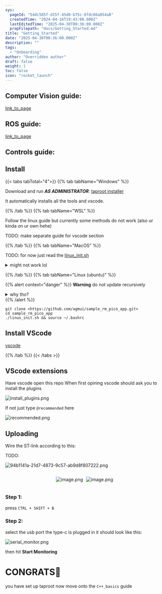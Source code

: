 ```yaml
---
sys:
  pageId: "54dc585f-d15f-45d0-b75c-8fdc66a854a8"
  createdTime: "2024-04-16T19:43:00.000Z"
  lastEditedTime: "2025-04-30T00:36:00.000Z"
  propFilepath: "docs/Getting_Started.md"
title: "Getting_Started"
date: "2025-04-30T00:36:00.000Z"
description: ""
tags:
  - "Onboarding"
author: "Overridden author"
draft: false
weight: 1
toc: false
icon: "rocket_launch"
---
```


## Computer Vision guide:

[link_to_page](86d45bc0-388b-4d26-8848-44f255f73d0e)

## ROS guide:

[link_to_page](3c76c1de-ec8f-46d6-8b0a-294005edc2d5)

## Controls guide:

## Install

{{< tabs tabTotal="4">}}
{{% tab tabName="Windows" %}}

Download and run _**AS ADMINISTRATOR**_: [taproot installer](https://github.com/Thornbots/TeachingFreshies/releases/tag/1.0)

It automatically installs all the tools and vscode.

{{% /tab %}}
{{% tab tabName="WSL" %}}

Follow the linux guide but currently some methods do not work (also ur kinda on ur own hehe)

TODO: make separate guide for vscode section

{{% /tab %}}
{{% tab tabName="MacOS" %}}

TODO: for now just read the [linux_init.sh](https://github.com/agmui/sample_rm_pico_app/blob/main/linux_init.sh)

<details>
<summary>might not work lol</summary>

`brew install libusb pkg-config`

Next install: [vscode](https://code.visualstudio.com/Download)

</details>

{{% /tab %}}
{{% tab tabName="Linux (ubuntu)" %}}

{{% alert context="danger" %}}
**Warning** do not update recursively
<details>
<summary>why tho?</summary>
There are some submodules that may go on for a while (like tinyusb) and I highly
recommend you don't need to get them.
If you want to see what submodules I update just look in `linux_init.sh`
</details>
{{% /alert %}}

```shell
git clone <https://github.com/agmui/sample_rm_pico_app.git>
cd sample_rm_pico_app
./linux_init.sh && source ~/.bashrc
```

## Install VScode

[vscode](https://code.visualstudio.com/Download)

{{% /tab %}}
{{< /tabs >}}

## VScode extensions

Have vscode open this repo
When first opining vscode should ask you to install the plugins

![install_plugins.png](https://prod-files-secure.s3.us-west-2.amazonaws.com/d518164a-d88e-44d1-a4ee-3adb3bd8bce0/89bd30f0-1825-4e77-867b-0a41ce370880/install_plugins.png?X-Amz-Algorithm=AWS4-HMAC-SHA256&X-Amz-Content-Sha256=UNSIGNED-PAYLOAD&X-Amz-Credential=ASIAZI2LB466VGE5RLOG%2F20250725%2Fus-west-2%2Fs3%2Faws4_request&X-Amz-Date=20250725T071344Z&X-Amz-Expires=3600&X-Amz-Security-Token=IQoJb3JpZ2luX2VjEBYaCXVzLXdlc3QtMiJGMEQCIDx9VE2utikLVuZOta468RHQV0QhoG3yXdKZWt08zOcxAiBl3AJFciIQDRfGbe3g%2Fz1p4ZyB9yTxdlxyXKHrNg6flSr%2FAwg%2FEAAaDDYzNzQyMzE4MzgwNSIMgxCetf6bP%2FkHyCbSKtwDHVvnULXMIDjHSIBV0s5jTLuohI7jgJuVuQIA4fF8fHAYxAbn%2BFuwYffG4IZJ2hV%2FrB3%2BEndYhBm4T9le5JnI42o9KkaPOiqEkubIYf4MHL%2BsnnCh%2Br7K7mU1X9uMxpfPHhUYSeSohQKGHzFap4sngjuGCDmuXhUBC536lI%2FWztTHr9SfYVZkk8pQyQ1qxjm%2BberADF25OzOKFZ1WMAsjBPj%2BgwzR9CNEk2XUkwVSJREyOXikHOk88ZcuQdFOlB8FqtTEgoimlJsQt2sbPREA1kg5wXurRILbmSIdH3U4BUsZ1KMcw402408XhYFfuF9Wh28OOWBH4z1pMSUyeZtM4rqnvEdiE%2BOgRtIkOZ%2FnOUXnmFXCm69jiGO2yDy4k9fuZD9j%2BhWeek9Q0LydiWD7tGUFb3uibub5LcplrpJ5fFuHDVpNt17DMLkTsZLgnj%2Fit7AvQ15We%2FnUyAA2RNkLemWxjSHcCAvVaGLWK9zBqeehXwkc8kTwNvDDpD%2BBIcMUr1eCU2rZ7FxpHSLgJ64Tg5T%2F3xdE38p9%2FC8%2FNsZ88IXvID4oTZ695ZZQxB7L6QnFY2RUOwyBi5Ta2NbotDpndnzq1mO2m3D8QY0sEAbg2wMtXxPZDuobrk9LxWwwmMKMxAY6pgEwXnlV6RPjeB1kYiJGoabHsAmS9nwl6H202tT2JbtVdbZByJjeA1q29SwbIjzfo%2FYpenMF%2BxpGDkpafAPm8QN%2BoWp%2F5Eh5gZdRo1dkZlS4Zq1Gv8MlApeoEX1ShVxOJBtpHfwl5kdgmYD6ncO4Vk0LK69EQcSEr7qGTZGmHG55GrI%2BXESSDj1IjKtE8DJuMzrYRvSdejPz5Soi%2B%2FI0NLVU%2B18Uglx8&X-Amz-Signature=c940ebae170ce9192215cede65bd606463b11bf6ecd37fa39574e546a9a2d9cf&X-Amz-SignedHeaders=host&x-amz-checksum-mode=ENABLED&x-id=GetObject)

If not just type `@recommended` here  

![recommended.png](https://prod-files-secure.s3.us-west-2.amazonaws.com/d518164a-d88e-44d1-a4ee-3adb3bd8bce0/61e661e9-5d85-4dfc-be0d-8d2097a5e793/recommended.png?X-Amz-Algorithm=AWS4-HMAC-SHA256&X-Amz-Content-Sha256=UNSIGNED-PAYLOAD&X-Amz-Credential=ASIAZI2LB466VGE5RLOG%2F20250725%2Fus-west-2%2Fs3%2Faws4_request&X-Amz-Date=20250725T071344Z&X-Amz-Expires=3600&X-Amz-Security-Token=IQoJb3JpZ2luX2VjEBYaCXVzLXdlc3QtMiJGMEQCIDx9VE2utikLVuZOta468RHQV0QhoG3yXdKZWt08zOcxAiBl3AJFciIQDRfGbe3g%2Fz1p4ZyB9yTxdlxyXKHrNg6flSr%2FAwg%2FEAAaDDYzNzQyMzE4MzgwNSIMgxCetf6bP%2FkHyCbSKtwDHVvnULXMIDjHSIBV0s5jTLuohI7jgJuVuQIA4fF8fHAYxAbn%2BFuwYffG4IZJ2hV%2FrB3%2BEndYhBm4T9le5JnI42o9KkaPOiqEkubIYf4MHL%2BsnnCh%2Br7K7mU1X9uMxpfPHhUYSeSohQKGHzFap4sngjuGCDmuXhUBC536lI%2FWztTHr9SfYVZkk8pQyQ1qxjm%2BberADF25OzOKFZ1WMAsjBPj%2BgwzR9CNEk2XUkwVSJREyOXikHOk88ZcuQdFOlB8FqtTEgoimlJsQt2sbPREA1kg5wXurRILbmSIdH3U4BUsZ1KMcw402408XhYFfuF9Wh28OOWBH4z1pMSUyeZtM4rqnvEdiE%2BOgRtIkOZ%2FnOUXnmFXCm69jiGO2yDy4k9fuZD9j%2BhWeek9Q0LydiWD7tGUFb3uibub5LcplrpJ5fFuHDVpNt17DMLkTsZLgnj%2Fit7AvQ15We%2FnUyAA2RNkLemWxjSHcCAvVaGLWK9zBqeehXwkc8kTwNvDDpD%2BBIcMUr1eCU2rZ7FxpHSLgJ64Tg5T%2F3xdE38p9%2FC8%2FNsZ88IXvID4oTZ695ZZQxB7L6QnFY2RUOwyBi5Ta2NbotDpndnzq1mO2m3D8QY0sEAbg2wMtXxPZDuobrk9LxWwwmMKMxAY6pgEwXnlV6RPjeB1kYiJGoabHsAmS9nwl6H202tT2JbtVdbZByJjeA1q29SwbIjzfo%2FYpenMF%2BxpGDkpafAPm8QN%2BoWp%2F5Eh5gZdRo1dkZlS4Zq1Gv8MlApeoEX1ShVxOJBtpHfwl5kdgmYD6ncO4Vk0LK69EQcSEr7qGTZGmHG55GrI%2BXESSDj1IjKtE8DJuMzrYRvSdejPz5Soi%2B%2FI0NLVU%2B18Uglx8&X-Amz-Signature=c674ca9edd3c8d36bdca8631bc5791ce6945f84cb539600ec38a615a3c0e36fe&X-Amz-SignedHeaders=host&x-amz-checksum-mode=ENABLED&x-id=GetObject)

## Uploading

Wire the ST-link according to this:

TODO:

![94b1141a-21d7-4873-9c57-ab9d8f807222.png](https://prod-files-secure.s3.us-west-2.amazonaws.com/d518164a-d88e-44d1-a4ee-3adb3bd8bce0/e5fad17d-ab82-4300-9f4c-505ab4b1202c/94b1141a-21d7-4873-9c57-ab9d8f807222.png?X-Amz-Algorithm=AWS4-HMAC-SHA256&X-Amz-Content-Sha256=UNSIGNED-PAYLOAD&X-Amz-Credential=ASIAZI2LB466VGE5RLOG%2F20250725%2Fus-west-2%2Fs3%2Faws4_request&X-Amz-Date=20250725T071344Z&X-Amz-Expires=3600&X-Amz-Security-Token=IQoJb3JpZ2luX2VjEBYaCXVzLXdlc3QtMiJGMEQCIDx9VE2utikLVuZOta468RHQV0QhoG3yXdKZWt08zOcxAiBl3AJFciIQDRfGbe3g%2Fz1p4ZyB9yTxdlxyXKHrNg6flSr%2FAwg%2FEAAaDDYzNzQyMzE4MzgwNSIMgxCetf6bP%2FkHyCbSKtwDHVvnULXMIDjHSIBV0s5jTLuohI7jgJuVuQIA4fF8fHAYxAbn%2BFuwYffG4IZJ2hV%2FrB3%2BEndYhBm4T9le5JnI42o9KkaPOiqEkubIYf4MHL%2BsnnCh%2Br7K7mU1X9uMxpfPHhUYSeSohQKGHzFap4sngjuGCDmuXhUBC536lI%2FWztTHr9SfYVZkk8pQyQ1qxjm%2BberADF25OzOKFZ1WMAsjBPj%2BgwzR9CNEk2XUkwVSJREyOXikHOk88ZcuQdFOlB8FqtTEgoimlJsQt2sbPREA1kg5wXurRILbmSIdH3U4BUsZ1KMcw402408XhYFfuF9Wh28OOWBH4z1pMSUyeZtM4rqnvEdiE%2BOgRtIkOZ%2FnOUXnmFXCm69jiGO2yDy4k9fuZD9j%2BhWeek9Q0LydiWD7tGUFb3uibub5LcplrpJ5fFuHDVpNt17DMLkTsZLgnj%2Fit7AvQ15We%2FnUyAA2RNkLemWxjSHcCAvVaGLWK9zBqeehXwkc8kTwNvDDpD%2BBIcMUr1eCU2rZ7FxpHSLgJ64Tg5T%2F3xdE38p9%2FC8%2FNsZ88IXvID4oTZ695ZZQxB7L6QnFY2RUOwyBi5Ta2NbotDpndnzq1mO2m3D8QY0sEAbg2wMtXxPZDuobrk9LxWwwmMKMxAY6pgEwXnlV6RPjeB1kYiJGoabHsAmS9nwl6H202tT2JbtVdbZByJjeA1q29SwbIjzfo%2FYpenMF%2BxpGDkpafAPm8QN%2BoWp%2F5Eh5gZdRo1dkZlS4Zq1Gv8MlApeoEX1ShVxOJBtpHfwl5kdgmYD6ncO4Vk0LK69EQcSEr7qGTZGmHG55GrI%2BXESSDj1IjKtE8DJuMzrYRvSdejPz5Soi%2B%2FI0NLVU%2B18Uglx8&X-Amz-Signature=f6ed0f67ee657ac36bc2904b6380f61569400fe7a1ebd8ff110fc56fa1089469&X-Amz-SignedHeaders=host&x-amz-checksum-mode=ENABLED&x-id=GetObject)

<div style="display: flex;flex-direction: row; column-gap:10px; max-width: 630px;justify-content: center;">
<div>

![image.png](https://prod-files-secure.s3.us-west-2.amazonaws.com/d518164a-d88e-44d1-a4ee-3adb3bd8bce0/210ecb78-1116-4d7b-b9b7-2292f66fa2c2/image.png?X-Amz-Algorithm=AWS4-HMAC-SHA256&X-Amz-Content-Sha256=UNSIGNED-PAYLOAD&X-Amz-Credential=ASIAZI2LB466RQKXXE2Z%2F20250725%2Fus-west-2%2Fs3%2Faws4_request&X-Amz-Date=20250725T071348Z&X-Amz-Expires=3600&X-Amz-Security-Token=IQoJb3JpZ2luX2VjEBYaCXVzLXdlc3QtMiJIMEYCIQC8oouy48Iah%2FlHI1tLlp0keF8MvVpSNNmevmivX9Ol1QIhAJZgCRow78zKGrUc1M6yQ%2B7FQNXYAhvpqZiL0IoSwnChKv8DCD8QABoMNjM3NDIzMTgzODA1IgwOcyMXmC%2FJPeS%2BDcIq3ANC3E3r8NEz8FXe%2BWDDikWWv%2FuO8bNJ7lGJk0nKDZiB2%2B9zqTNAsMDfQEgTIeY7X4PihhIzUSiivqSJXMl6nr1EKgnGsrNdkjgaFNtzGMQo6Mtvtp%2B8Oi2od0ssu8OXrjXLFrulYPR71girxvpu5rd5TybprbDXffp32CcEopB1kTCHiw5lFOB3Kyv1sKidbGbrhPbtv02%2BIum6KbTFRoIQBdlDxfGzV%2FY87LxjZ59P2EVmrQl8EiTRILLV3avGEIcj9WnL0zbMynRY3%2BHBzLKvbWmfEXgU1%2F8gVs%2Fet92hm45DA2CcWMht3jUF9Xo%2FDuxXcvhc%2BUwZ9fbQEr%2Bi9r9nA0oogu0ALcmWivmYWS9V47dVWToOyZ%2BU1zqZVoiRBASO%2F9NTjiR5FCH7zDCh08yymRXbVTHwP47z%2Bkd1u2jYESCcOGXX1cBrlnaq8JDa5Me4Ptw8QgVOV8Wp%2Bu3kD48uDoHhGDgQ40oKxqdGeMGsNhQmmFwWfo1EJypbAJI4ETFF%2FNX1Imz140F6SUlr1fTUyn7XRjHD%2BsQ4uc8XdnlsEvnXHt3oPMVHOOWdnjr8aPHecy3tcYXbdmjL%2FDMM0cI9XEP6s%2BKRjyc674fUC66H3WFyhQG7E0y0aqJ0ljDRwYzEBjqkAak5ZmhWnFKpoCbky%2FrS1Sju%2F6bD7qUPhwbQpA%2FTz0b%2BIZV95j5d4J%2FBEWMmPZ6K%2B2jloyK98kLA5qdkYWZsVbLbYUc68GN7oTu6MY121bEyBCiBXCgGGRcS2s8Ubqsf1w9T9QyMumN6zPmRwUmF%2Br22n%2B1vdTwT0cToBwWYWn0oP0b1WWdGgmNQg7jj27NzoiNN4GdKetg0iozKFjpttilmPKzg&X-Amz-Signature=ce53e9e1d124f43087c82f1a14d420f05c37fd35ec0884656b44a52b24b89492&X-Amz-SignedHeaders=host&x-amz-checksum-mode=ENABLED&x-id=GetObject)

</div>
<div>

![image.png](https://prod-files-secure.s3.us-west-2.amazonaws.com/d518164a-d88e-44d1-a4ee-3adb3bd8bce0/33a0fd0f-8ca6-4a86-8e09-26e95ded1fff/image.png?X-Amz-Algorithm=AWS4-HMAC-SHA256&X-Amz-Content-Sha256=UNSIGNED-PAYLOAD&X-Amz-Credential=ASIAZI2LB466Z7GSHLGX%2F20250725%2Fus-west-2%2Fs3%2Faws4_request&X-Amz-Date=20250725T071348Z&X-Amz-Expires=3600&X-Amz-Security-Token=IQoJb3JpZ2luX2VjEBYaCXVzLXdlc3QtMiJHMEUCIQDDg6RnNHAEXnGFiVXA2C4w3aTQR5uW2uEnNZbtM9dOZgIgI14oPWJMk18G9LeTyPjliiNEDy6on4UP6uUmyS6TiKMq%2FwMIPxAAGgw2Mzc0MjMxODM4MDUiDGY3Rj8hTKNopR8BEircA0fr9O%2B%2FKW%2FTMwdz2AhuQ8cLNTCBDPS5jpNaUjXcs4j%2Fe7cSN%2B8U1v0nSUljJL%2FOutEjhusp%2FJ%2BygWn9Mix7ejhbXmGP4EzTJH5hhGMPj6CI9pO9Kv%2FTpPIvgHF2zfZpD8INdvo4LoS9AqKJaOt4gLI8cMhfkxlhoN2SdFhgV9ICAzVsqsiKM4lcLE5FjgShA0EmOPuaf3fu3cR0bVo5cAxL79eXrF6xu%2BUIkOPAHw%2FfB7btOpHfCL5khMv6%2BcYewdCKyMNz3oEs7w71cdNhjub3NnP6w%2FDHO%2BhNeqwmrA6Bv%2BQBWJopbn%2F%2FzJX8itDZAx9QK1hgQtmLQjocACT4YY7GXYc%2BXZBYvSo%2BFjQNCwTZlId%2Bi%2F6TR%2F0gE1Iyn2sqqQODcY3QAc%2FVDqtFnDhIQuafIMwXLmzo4GlVlKXb6dfIUoXSQ0sPdAmXnyZgqdv9GkWBk%2BqaVQ0XAYL2oBtunHvmmB4Sxp1W68eSULg37X0HZj%2Fo5x5sPgt01bTBi9eqH9AtkCqXjNp%2Fc8eGOmaqpqpTgDnhnSqac24i1YAMEAkFluld2R3J9mYFQ7Y3kXUUoeH2K2GRGAifw%2BbouLWT%2FhePR44pPFaqmJesE2FL5%2F2xigrzEEMEGLaD9SjsMM7BjMQGOqUBFlLIyAoV0GGnLGOgf%2F6Z%2F9B9Hb8W%2By5NcDPZI%2FFPQxtB3cLOGX9JhDNNKYu8UwHwhOg3w3wWIIzdfWSwxrJWSLbAy996rs1eEKyXGKn59WhZ64o4vQRR8LNKTgf2%2Fy06qJNo6c%2FzUT3lJ9aK1nHq1uG0ZbkzBRHldSgsuTb889JBfUE02kr%2F4u3Z5QjL72pSI4Dqu6ETKc4qI%2BgYEPvAoGKwGwfv&X-Amz-Signature=8e21088d116f23ccbb2b60b31dd0a46d1f1c5e58677431316468dff757b37e17&X-Amz-SignedHeaders=host&x-amz-checksum-mode=ENABLED&x-id=GetObject)

</div>
</div>

### Step 1:

press `CTRL + SHIFT + B`

### Step 2:

select the usb port the type-c is plugged in it should look like this:

![serial_monitor.png](https://prod-files-secure.s3.us-west-2.amazonaws.com/d518164a-d88e-44d1-a4ee-3adb3bd8bce0/f03f4774-05d4-4393-b6a0-d5efb6d315ab/serial_monitor.png?X-Amz-Algorithm=AWS4-HMAC-SHA256&X-Amz-Content-Sha256=UNSIGNED-PAYLOAD&X-Amz-Credential=ASIAZI2LB466VGE5RLOG%2F20250725%2Fus-west-2%2Fs3%2Faws4_request&X-Amz-Date=20250725T071344Z&X-Amz-Expires=3600&X-Amz-Security-Token=IQoJb3JpZ2luX2VjEBYaCXVzLXdlc3QtMiJGMEQCIDx9VE2utikLVuZOta468RHQV0QhoG3yXdKZWt08zOcxAiBl3AJFciIQDRfGbe3g%2Fz1p4ZyB9yTxdlxyXKHrNg6flSr%2FAwg%2FEAAaDDYzNzQyMzE4MzgwNSIMgxCetf6bP%2FkHyCbSKtwDHVvnULXMIDjHSIBV0s5jTLuohI7jgJuVuQIA4fF8fHAYxAbn%2BFuwYffG4IZJ2hV%2FrB3%2BEndYhBm4T9le5JnI42o9KkaPOiqEkubIYf4MHL%2BsnnCh%2Br7K7mU1X9uMxpfPHhUYSeSohQKGHzFap4sngjuGCDmuXhUBC536lI%2FWztTHr9SfYVZkk8pQyQ1qxjm%2BberADF25OzOKFZ1WMAsjBPj%2BgwzR9CNEk2XUkwVSJREyOXikHOk88ZcuQdFOlB8FqtTEgoimlJsQt2sbPREA1kg5wXurRILbmSIdH3U4BUsZ1KMcw402408XhYFfuF9Wh28OOWBH4z1pMSUyeZtM4rqnvEdiE%2BOgRtIkOZ%2FnOUXnmFXCm69jiGO2yDy4k9fuZD9j%2BhWeek9Q0LydiWD7tGUFb3uibub5LcplrpJ5fFuHDVpNt17DMLkTsZLgnj%2Fit7AvQ15We%2FnUyAA2RNkLemWxjSHcCAvVaGLWK9zBqeehXwkc8kTwNvDDpD%2BBIcMUr1eCU2rZ7FxpHSLgJ64Tg5T%2F3xdE38p9%2FC8%2FNsZ88IXvID4oTZ695ZZQxB7L6QnFY2RUOwyBi5Ta2NbotDpndnzq1mO2m3D8QY0sEAbg2wMtXxPZDuobrk9LxWwwmMKMxAY6pgEwXnlV6RPjeB1kYiJGoabHsAmS9nwl6H202tT2JbtVdbZByJjeA1q29SwbIjzfo%2FYpenMF%2BxpGDkpafAPm8QN%2BoWp%2F5Eh5gZdRo1dkZlS4Zq1Gv8MlApeoEX1ShVxOJBtpHfwl5kdgmYD6ncO4Vk0LK69EQcSEr7qGTZGmHG55GrI%2BXESSDj1IjKtE8DJuMzrYRvSdejPz5Soi%2B%2FI0NLVU%2B18Uglx8&X-Amz-Signature=98ad582d6c2f68a75ca9672d08f3666376502f30cf732aee85714656dcd50504&X-Amz-SignedHeaders=host&x-amz-checksum-mode=ENABLED&x-id=GetObject)

then hit **Start Monitoring**

# CONGRATS🎉

you have set up taproot now move onto the `C++_basics` guide
